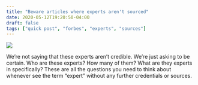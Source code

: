 ```yaml
---
title: "Beware articles where experts aren't sourced"
date: 2020-05-12T19:20:50-04:00
draft: false
tags: ["quick post", "forbes", "experts", "sources"]
---
```


![](/images/QP-2020-05-12.png)

We’re not saying that these experts aren’t credible. We’re just asking to be certain. Who are these experts? How many of them? What are they experts in specifically? These are all the questions you need to think about whenever see the term “expert” without any further credentials or sources.
